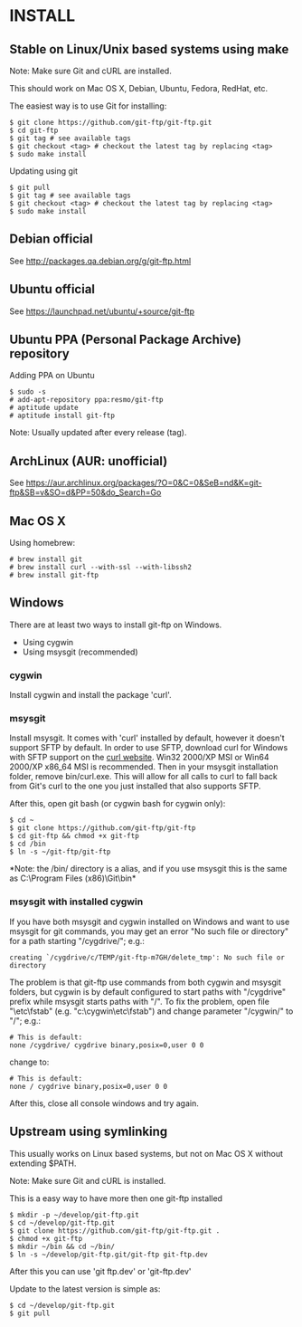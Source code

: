INSTALL
=======

Stable on Linux/Unix based systems using make
---------------------------------------------

Note: Make sure Git and cURL are installed.

This should work on Mac OS X, Debian, Ubuntu, Fedora, RedHat, etc.

The easiest way is to use Git for installing:

	$ git clone https://github.com/git-ftp/git-ftp.git
	$ cd git-ftp
	$ git tag # see available tags
	$ git checkout <tag> # checkout the latest tag by replacing <tag>
	$ sudo make install

Updating using git

	$ git pull
	$ git tag # see available tags
	$ git checkout <tag> # checkout the latest tag by replacing <tag>
	$ sudo make install


Debian official
---------------
See http://packages.qa.debian.org/g/git-ftp.html


Ubuntu official
---------------
See https://launchpad.net/ubuntu/+source/git-ftp


Ubuntu PPA (Personal Package Archive) repository
------------------------------------------------
Adding PPA on Ubuntu

	$ sudo -s
	# add-apt-repository ppa:resmo/git-ftp
	# aptitude update
	# aptitude install git-ftp

Note: Usually updated after every release (tag).


ArchLinux (AUR: unofficial)
---------------------------
See https://aur.archlinux.org/packages/?O=0&C=0&SeB=nd&K=git-ftp&SB=v&SO=d&PP=50&do_Search=Go


Mac OS X
--------
Using homebrew:

	# brew install git
	# brew install curl --with-ssl --with-libssh2
	# brew install git-ftp

Windows
-------
There are at least two ways to install git-ftp on Windows.

 * Using cygwin
 * Using msysgit (recommended)

### cygwin

Install cygwin and install the package 'curl'.

### msysgit

Install msysgit. It comes with 'curl' installed by default, however it doesn't support SFTP by default.
In order to use SFTP, download curl for Windows with SFTP support on the [curl website]( http://curl.haxx.se/download.html). Win32 2000/XP MSI or Win64 2000/XP x86_64 MSI is recommended. Then in your msysgit installation folder, remove bin/curl.exe. This will allow for all calls to curl to fall back from Git's curl to the one you just installed that also supports SFTP.

After this, open git bash (or cygwin bash for cygwin only):

	$ cd ~
	$ git clone https://github.com/git-ftp/git-ftp
	$ cd git-ftp && chmod +x git-ftp
	$ cd /bin
	$ ln -s ~/git-ftp/git-ftp

*Note: the /bin/ directory is a alias, and if you use msysgit this is the same as C:\Program Files (x86)\Git\bin\*

### msysgit with installed cygwin

If you have both msysgit and cygwin installed on Windows and want to use msysgit for git commands, you may get an error "No such file or directory" for a path starting "/cygdrive/"; e.g.:

	creating `/cygdrive/c/TEMP/git-ftp-m7GH/delete_tmp': No such file or directory

The problem is that git-ftp use commands from both cygwin and msysgit folders, but cygwin is by default configured to start paths with "/cygdrive" prefix while msysgit starts paths with "/". To fix the problem, open file "<cygwin>\etc\fstab" (e.g. "c:\cygwin\etc\fstab") and change parameter "/cygwin/" to "/"; e.g.:

	# This is default:
	none /cygdrive/ cygdrive binary,posix=0,user 0 0

change to:

	# This is default:
	none / cygdrive binary,posix=0,user 0 0

After this, close all console windows and try again.

Upstream using symlinking
-------------------------

This usually works on Linux based systems, but not on Mac OS X without extending $PATH.

Note: Make sure Git and cURL is installed.

This is a easy way to have more then one git-ftp installed

	$ mkdir -p ~/develop/git-ftp.git
	$ cd ~/develop/git-ftp.git
	$ git clone https://github.com/git-ftp/git-ftp.git .
	$ chmod +x git-ftp
	$ mkdir ~/bin && cd ~/bin/
	$ ln -s ~/develop/git-ftp.git/git-ftp git-ftp.dev

After this you can use 'git ftp.dev' or 'git-ftp.dev'

Update to the latest version is simple as:

	$ cd ~/develop/git-ftp.git
	$ git pull
